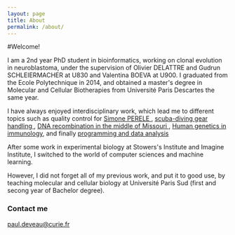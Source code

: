 ```yaml
---
layout: page
title: About
permalink: /about/
---
```


#Welcome!

I am a 2nd year PhD student in bioinformatics, working on clonal evolution in neuroblastoma, under the supervision of Olivier DELATTRE and Gudrun SCHLEIERMACHER at U830 and Valentina BOEVA at U900.
I graduated from the Ecole Polytechnique in 2014, and obtained a master's degree in Molecular and Cellular Biotherapies from Université Paris Descartes the same year.

I have always enjoyed interdisciplinary work, which lead me to different topics such as quality control for <a href="http://fr.simone-perele.com/" >Simone PERELE </a>,
<a href="http://www.gendarmerie.interieur.gouv.fr/cegn/Autres-pages/Centres/Centre-national-d-instruction-nautique-de-la-gendarmerie-CNING" > scuba-diving gear handling </a>,
<a href="http://www.stowers.org/" > DNA recombination in the middle of Missouri </a>, <a href="https://www.hgid.org/">Human genetics in immunology</a>,
and finally <a href="http://curie.fr/">programming and data analysis </a>

After some work in experimental biology at Stowers's Institute and Imagine Institute, I switched to the world of computer sciences and machine learning.
            
However, I did not forget all of my previous work, and put it to good use, by teaching molecular and cellular biology at Université Paris Sud (first and secong year of Bachelor degree).

### Contact me
[paul.deveau@curie.fr](mailto:paul.deveau@curie.fr)